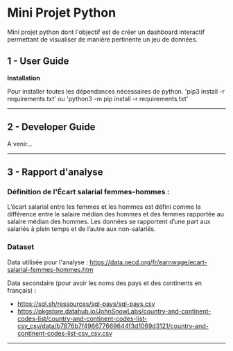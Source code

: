 # Mini Projet Python

Mini projet python dont l'objectif est de créer un dashboard interactif permettant de visualiser de manière pertinente un jeu de données.

## 1 - User Guide

**Installation**

Pour installer toutes les dépendances nécessaires de python.
'pip3 install -r requirements.txt'
ou 'python3 -m pip install -r requirements.txt'

---

## 2 - Developer Guide

A venir...

---

## 3 - Rapport d'analyse

### Définition de l'Écart salarial femmes-hommes :
L’écart salarial entre les femmes et les hommes est défini comme la différence entre le salaire médian des hommes et des femmes rapportée au salaire médian des hommes. Les données se rapportent d’une part aux salariés à plein temps et de l’autre aux non-salariés.

### Dataset

Data utilisée pour l'analyse : https://data.oecd.org/fr/earnwage/ecart-salarial-femmes-hommes.htm

Data secondaire (pour avoir les noms des pays et des continents en français) :

  - https://sql.sh/ressources/sql-pays/sql-pays.csv
  - https://pkgstore.datahub.io/JohnSnowLabs/country-and-continent-codes-list/country-and-continent-codes-list-csv_csv/data/b7876b7f496677669644f3d1069d3121/country-and-continent-codes-list-csv_csv.csv

---
